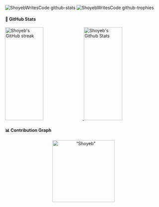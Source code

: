 <!--
**ShoyebWritesCode/ShoyebWritesCode** is a ✨ _special_ ✨ repository because its `README.md` (this file) appears on your GitHub profile.

Here are some ideas to get you started:

- 🔭 I’m currently working on ...
- 🌱 I’m currently learning ...
- 👯 I’m looking to collaborate on ...
- 🤔 I’m looking for help with ...
- 💬 Ask me about ...
- 📫 How to reach me: ...
- 😄 Pronouns: ...
- ⚡ Fun fact: ...
-->
![ShoyebWritesCode github-stats](https://stats.dooboo.io/api/github-stats-advanced?login=ShoyebWritesCode)
![ShoyebWritesCode github-trophies](https://stats.dooboo.io/api/github-trophies?login=ShoyebWritesCode)
#### 🤖 GitHub Stats
<a> 
  <a href="https://github.com/ShoyebWritesCode">
    <img src="https://github-readme-streak-stats.herokuapp.com/?user=ShoyebWritesCode&theme=blueberry&border_color=6281A7&background=0D1117&title_color=8BB9DD&icon_color=86BBD8&text_color=9EBAC7" alt="Shoyeb's GitHub streak" height="300px" width="49.5%"/>
  </a>
  <a href="https://github.com/ShoyebWritesCode"><img alt="Shoyeb's Github Stats" src="https://github-readme-stats.vercel.app/api?username=ShoyebWritesCode&show_icons=true&count_private=true&show=prs_merged&theme=blueberry&border_color=FFFFFF&bg_color=0D1117&hide=contribs&text_color=00D8A8&icon_color=00D8A8" height="300px" width="49.5%"/></a>    
</a>

#### 📊 Contribution Graph
<p align="center"><img height="200em" src="https://github-profile-summary-cards.vercel.app/api/cards/profile-details?username=ShoyebWritesCode&theme=blueberry&border_color=FFFFFF" alt=“Shoyeb" align = "center"/></p>



